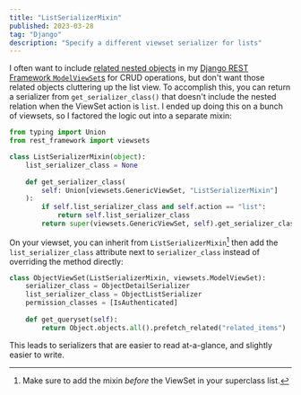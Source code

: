 ```yaml
---
title: "ListSerializerMixin"
published: 2023-03-28
tag: "Django"
description: "Specify a different viewset serializer for lists"
---
```


I often want to include [related nested objects](https://www.django-rest-framework.org/api-guide/relations/#nested-relationships) in my [Django REST Framework `ModelViewSet`s](https://www.django-rest-framework.org/api-guide/viewsets/#modelviewset) for CRUD operations, but don't want those related objects cluttering up the list view. To accomplish this, you can return a serializer from `get_serializer_class()` that doesn't include the nested relation when the ViewSet action is `list`. I ended up doing this on a bunch of viewsets, so I factored the logic out into a separate mixin:

```python
from typing import Union
from rest_framework import viewsets

class ListSerializerMixin(object):  
    list_serializer_class = None  
  
    def get_serializer_class(  
        self: Union[viewsets.GenericViewSet, "ListSerializerMixin"]  
    ):  
        if self.list_serializer_class and self.action == "list":  
            return self.list_serializer_class  
        return super(viewsets.GenericViewSet, self).get_serializer_class()
```

On your viewset, you can inherit from `ListSerializerMixin`[^1] then add the `list_serializer_class` attribute next to `serializer_class` instead of overriding the method directly:

```python
class ObjectViewSet(ListSerializerMixin, viewsets.ModelViewSet):  
    serializer_class = ObjectDetailSerializer  
    list_serializer_class = ObjectListSerializer  
    permission_classes = [IsAuthenticated]  
  
    def get_queryset(self):  
        return Object.objects.all().prefetch_related("related_items")
```

This leads to serializers that are easier to read at-a-glance, and slightly easier to write.

[^1]: Make sure to add the mixin *before* the ViewSet in your superclass list. 